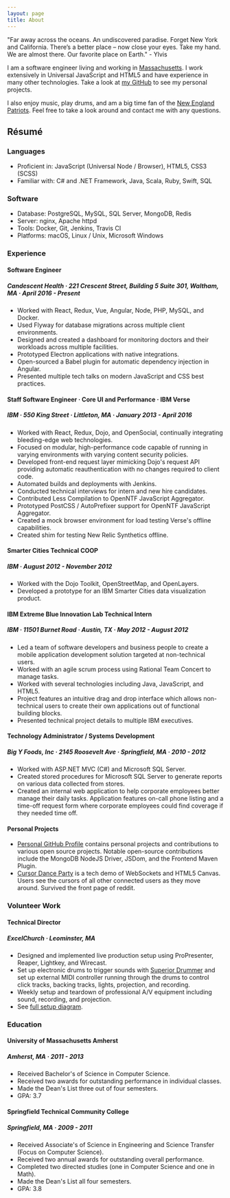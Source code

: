 ```yaml
---
layout: page
title: About
---
```


<p class="message">
  "Far away across the oceans. An undiscovered paradise. Forget New York and California. There’s a better place – now close your eyes. Take my hand. We are almost there. Our favorite place on Earth." - Ylvis
</p>

I am a software engineer living and working in [Massachusetts]. I work extensively in Universal JavaScript and HTML5 and have experience in many other technologies. Take a look at [my GitHub][github] to see my personal projects.

I also enjoy music, play drums, and am a big time fan of the [New England Patriots][ne]. Feel free to take a look around and contact me with any questions.

<div class="about-social">
  <a href="mailto:{{ site.author.email }}" title="Email"><i class="fa fa-envelope"></i></a>
  <a href="{{ site.author.github }}" title="GitHub"><i class="fa fa-github"></i></a>
  <a href="{{ site.author.twitter }}" title="Twitter"><i class="fa fa-twitter"></i></a>
  <a href="{{ site.author.linkedin }}" title="LinkedIn"><i class="fa fa-linkedin"></i></a>
</div>

## Résumé

### Languages

* Proficient in: JavaScript (Universal Node / Browser), HTML5, CSS3 (SCSS)
* Familiar with: C# and .NET Framework, Java, Scala, Ruby, Swift, SQL

### Software

* Database: PostgreSQL, MySQL, SQL Server, MongoDB, Redis
* Server: nginx, Apache httpd
* Tools: Docker, Git, Jenkins, Travis CI
* Platforms: macOS, Linux / Unix, Microsoft Windows

### Experience

#### Software Engineer

##### Candescent Health &middot; 221 Crescent Street, Building 5 Suite 301, Waltham, MA &middot; April 2016 - Present

* Worked with React, Redux, Vue, Angular, Node, PHP, MySQL, and Docker.
* Used Flyway for database migrations across multiple client environments.
* Designed and created a dashboard for monitoring doctors and their workloads
  across multiple facilities.
* Prototyped Electron applications with native integrations.
* Open-sourced a Babel plugin for automatic dependency injection in Angular.
* Presented multiple tech talks on modern JavaScript and CSS best practices.

#### Staff Software Engineer &middot; Core UI and Performance &middot; IBM Verse

##### IBM &middot; 550 King Street &middot; Littleton, MA &middot; January 2013 - April 2016

* Worked with React, Redux, Dojo, and OpenSocial, continually integrating
  bleeding-edge web technologies.
* Focused on modular, high-performance code capable of running in varying
  environments with varying content security policies.
* Developed front-end request layer mimicking Dojo's request API providing
  automatic reauthentication with no changes required to client code.
* Automated builds and deployments with Jenkins.
* Conducted technical interviews for intern and new hire candidates.
* Contributed Less Compilation to OpenNTF JavaScript Aggregator.
* Prototyped PostCSS / AutoPrefixer support for OpenNTF JavaScript Aggregator.
* Created a mock browser environment for load testing Verse's offline
  capabilities.
* Created shim for testing New Relic Synthetics offline.

#### Smarter Cities Technical COOP

##### IBM &middot; August 2012 - November 2012

* Worked with the Dojo Toolkit, OpenStreetMap, and OpenLayers.
* Developed a prototype for an IBM Smarter Cities data visualization product.

#### IBM Extreme Blue Innovation Lab Technical Intern

##### IBM &middot; 11501 Burnet Road &middot; Austin, TX &middot; May 2012 - August 2012

* Led a team of software developers and business people to create a mobile
  application development solution targeted at non-technical users.
* Worked with an agile scrum process using Rational Team Concert to manage
  tasks.
* Worked with several technologies including Java, JavaScript, and HTML5.
* Project features an intuitive drag and drop interface which allows
  non-technical users to create their own applications out of functional
  building blocks.
* Presented technical project details to multiple IBM executives.

#### Technology Administrator / Systems Development

##### Big Y Foods, Inc &middot; 2145 Roosevelt Ave &middot; Springfield, MA &middot; 2010 - 2012

* Worked with ASP.NET MVC (C\#) and Microsoft SQL Server.
* Created stored procedures for Microsoft SQL Server to generate reports on
  various data collected from stores.
* Created an internal web application to help corporate employees better
  manage their daily tasks. Application features on-call phone listing and a
  time-off request form where corporate employees could find coverage if they
  needed time off.

#### Personal Projects

* [Personal GitHub Profile][github] contains personal projects and contributions
  to various open source projects. Notable open-source contributions include
  the MongoDB NodeJS Driver, JSDom, and the Frontend Maven Plugin.
* [Cursor Dance Party][cdp] is a tech demo of WebSockets and HTML5 Canvas.
  Users see the cursors of all other connected users as they move around.
  Survived the front page of reddit.

### Volunteer Work

#### Technical Director

##### ExcelChurch &middot; Leominster, MA

* Designed and implemented live production setup using ProPresenter, Reaper,
  Lightkey, and Wirecast.
* Set up electronic drums to trigger sounds with [Superior Drummer] and set up
  external MIDI controller running through the drums to control click tracks,
  backing tracks, lights, projection, and recording.
* Weekly setup and teardown of professional A/V equipment including sound,
  recording, and projection.
* See [full setup diagram][excel-setup].

### Education

#### University of Massachusetts Amherst

##### Amherst, MA &middot; 2011 - 2013

* Received Bachelor's of Science in Computer Science.
* Received two awards for outstanding performance in individual classes.
* Made the Dean's List three out of four semesters.
* GPA: 3.7

#### Springfield Technical Community College

##### Springfield, MA &middot; 2009 - 2011

* Received Associate's of Science in Engineering and Science Transfer (Focus
  on Computer Science).
* Received two annual awards for outstanding overall performance.
* Completed two directed studies (one in Computer Science and one in Math).
* Made the Dean's List all four semesters.
* GPA: 3.8

[github]: https://github.com/knpwrs "knpwrs on GitHub"
[cdp]: http://www.cursordanceparty.com/ "Cursor Dance Party"
[Massachusetts]: https://www.youtube.com/watch?v=JvUMV1N7eGM
[ne]: http://www.patriots.com/ "New England Patriots"
[Superior Drummer]: http://www.toontrack.com/product/superior-drummer-2/ "ToonTrack Superior Drummer"
[excel-setup]: {{site.baseurl}}/assets/images/excel-setup-diagram.png
